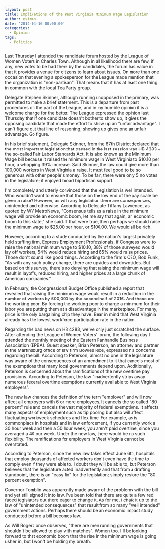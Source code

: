 ```yaml
---
layout: post
title: Implications of the West Virginia Minimum Wage Legislation
author: esimon
date: '2014-04-16 00:00:00'
categories:
  - Opinion
tags:
  - Politics
---
```

Last Thursday I attended the candidate forum hosted by the League of Women Voters in Charles Town. Although in all likelihood there are few, if any, new votes to be had there by the candidates, the forum has value in that it provides a venue for citizens to learn about issues. On more than one occasion that evening a spokesperson for the League made mention that the organization is "non-partisan". That means that it has at least one thing in common with the local Tea Party group. 

Delegate Stephen Skinner, although running unopposed in the primary, was permitted to make a brief statement. This is a departure from past procedures on the part of the League, and in my humble opinion it is a welcome change for the better. The League expressed the opinion last Thursday that if one candidate doesn't bother to show up, it gives the opposing candidate that made the effort to show up an "unfair advantage". I can't figure out that line of reasoning; showing up gives one an unfair advantage. Go figure. 

In his brief statement, Delegate Skinner, from the 67th District declared that the most important legislation that passed in the last session was HB 4283 - the so-called Fair Labor Standards Act. It is also known as the Minimum Wage bill because it raised the minimum wage in West Virginia to $10.10 per hour, a whopping 39% increase. Said Skinner, the law could give more than 100,000 workers in West Virginia a raise. It must feel good to be so generous with other people's money. To be fair, there were only 5 no votes in the legislature; it enjoyed broad bipartisan support. 

I'm completely and utterly convinced that the legislation is well intended. Who wouldn't want to ensure that those on the low end of the pay scale be given a raise? However, as with any legislation there are consequences, unintended and otherwise. According to Delegate Tiffany Lawrence, as quoted by WV MetroNews, "Consensus tells us a raise in the minimum wage will provide an economic boom, let me say that again, an economic boom to this state," she said. If that were true, then perhaps we should raise the minimum wage to $25.00 per hour, or $100.00. We would all be rich. 

However, according to a study conducted by the nation's largest privately held staffing firm, Express Employment Professionals, if Congress were to raise the national minimum wage to $10.10, 38% of those surveyed would lay off workers, 54% would reduce hiring and 65% would raise prices. Those don't sound like good things. According to the firm's CEO, Bob Funk, "As with any such policy change, there are upsides and downsides. But based on this survey, there's no denying that raising the minimum wage will result in layoffs, reduced hiring, and higher prices at a large chunk of American companies."

In February, the Congressional Budget Office published a report that revealed that raising the minimum wage would result in a reduction in the number of workers by 500,000 by the second half of 2016. And those are the working poor. By forcing the working poor to charge a minimum for their labor you are putting them at a disadvantage in the marketplace. For many, price is the only bargaining chip they have. Bear in mind that West Virginia already has the lowest workforce participation rate in the nation.

Regarding the bad news on HB 4283, we've only just scratched the surface. After attending the League of Women Voters' forum, the following day I attended the monthly meeting of the Eastern Panhandle Business Association (EPBA). Guest speaker, Brian Peterson, an attorney and partner in the Martinsburg office of law firm Bowles Rice, expressed his concerns regarding the bill. According to Peterson, almost no one in the legislature was aware of the consequences of an amendment to it that cancels most of the exemptions that many local governments depend upon. Additionally, Peterson is concerned about the ramifications of the new overtime pay provisions. According to Peterson, the law "inadvertently strips away numerous federal overtime exemptions currently available to West Virginia employers". 

The new law changes the definition of the term "employer" and will now affect all employers with 6 or more employees. It cancels the so called "80 percent" rule and cancels the vast majority of federal exemptions. It affects many aspects of employment such as tip pooling but also will affect fluctuating workweek schedules and flex time. For example, as is commonplace in hospitals and in law enforcement, if you currently work a 30 hour week and then a 50 hour week, you aren't paid overtime, since you averaged a 40 our week. Under the new law, there would be no such flexibility. The ramifications for employers in West Virginia cannot be overstated. 

According to Peterson, since the new law takes effect June 6th, hospitals that employ thousands of affected workers don't even have the time to comply even if they were able to. I doubt they will be able to, but Peterson believes that the legislature acted inadvertently and that from a drafting standpoint, there is an "easy fix" for the legislation; simply restore the "80 percent exemption". 

Governor Tomblin was apparently made aware of the problems with the bill and yet still signed it into law. I've been told that there are quite a few red faced legislators out there eager to change it. As for me, I chalk it up to the law of "unintended consequences" that result from so many "well intended" government actions. Perhaps there should be an economic impact study conducted before a bill becomes law. 

As Will Rogers once observed, "there are men running governments that shouldn't be allowed to play with matches". Women too. I'll be looking forward to that economic boom that the rise in the minimum wage is going usher in, but I won't be holding my breath. 

